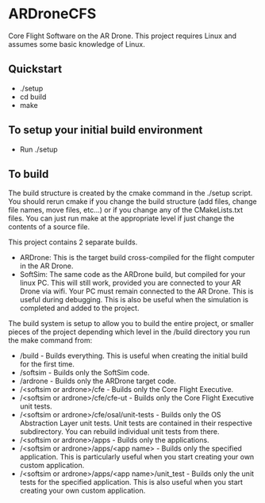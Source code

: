 # ARDroneCFS
Core Flight Software on the AR Drone.  This project requires Linux and assumes some basic knowledge of Linux.  

## Quickstart
- ./setup
- cd build
- make

## To setup your initial build environment
- Run ./setup

## To build 
The build structure is created by the cmake command in the ./setup script.  You should rerun cmake if you change the build structure (add files, change file names, move files, etc...) or if you change any of the CMakeLists.txt files.  You can just run make at the appropriate level if just change the contents of a source file.

This project contains 2 separate builds.
-  ARDrone:  This is the target build cross-compiled for the flight computer in the AR Drone.
-  SoftSim:  The same code as the ARDrone build, but compiled for your linux PC.  This will still work, provided you are connected to your AR Drone via wifi.  Your PC must remain connected to the AR Drone.  This is useful during debugging.  This is also be useful when the simulation is completed and added to the project.  

The build system is setup to allow you to build the entire project, or smaller pieces of the project depending which level in the /build directory you run the make command from:
- /build - Builds everything.  This is useful when creating the initial build for the first time.
- /softsim - Builds only the SoftSim code.
- /ardrone - Builds only the ARDrone target code.
- /&lt;softsim or ardrone&gt;/cfe - Builds only the Core Flight Executive.
- /&lt;softsim or ardrone&gt;/cfe/cfe-ut - Builds only the Core Flight Executive unit tests.
- /&lt;softsim or ardrone&gt;/cfe/osal/unit-tests - Builds only the OS Abstraction Layer unit tests.  Unit tests are contained in their respective subdirectory.  You can rebuild individual unit tests from there.
- /&lt;softsim or ardrone&gt;/apps - Builds only the applications.
- /&lt;softsim or ardrone&gt;/apps/&lt;app name&gt; - Builds only the specified application.  This is particularly useful when you start creating your own custom application.
- /&lt;softsim or ardrone&gt;/apps/&lt;app name&gt;/unit_test - Builds only the unit tests for the specified application.  This is also useful when you start creating your own custom application.

